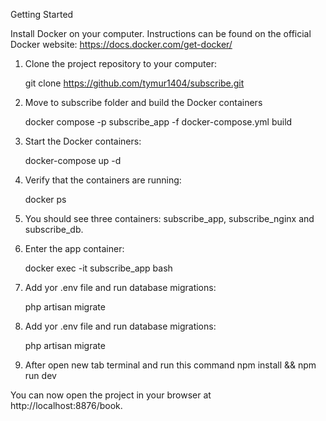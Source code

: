 Getting Started

Install Docker on your computer. Instructions can be found on the official Docker website: https://docs.docker.com/get-docker/

1. Clone the project repository to your computer:

   git clone https://github.com/tymur1404/subscribe.git

3. Move to subscribe folder and build the Docker containers

   docker compose -p subscribe_app -f docker-compose.yml build

4. Start the Docker containers:

   docker-compose up -d


5. Verify that the containers are running:

   docker ps


6. You should see three containers: subscribe_app, subscribe_nginx and subscribe_db.

7. Enter the app container:

   docker exec -it subscribe_app bash


8. Add yor .env file and run database migrations:

   php artisan migrate

9. Add yor .env file and run database migrations:

   php artisan migrate

10. After open new tab terminal and run this command
    npm install && npm run dev


You can now open the project in your browser at http://localhost:8876/book.

